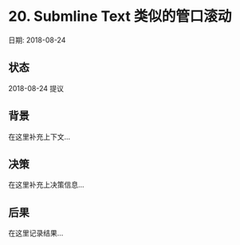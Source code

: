 # 20. Submline Text 类似的管口滚动

日期: 2018-08-24

## 状态

2018-08-24 提议

## 背景

在这里补充上下文...

## 决策

在这里补充上决策信息...

## 后果

在这里记录结果...
